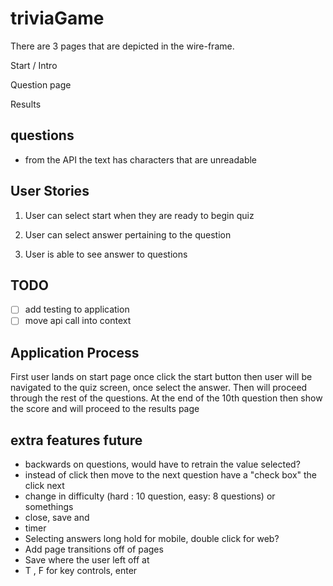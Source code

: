 # triviaGame

There are 3 pages that are depicted in the wire-frame.

Start / Intro

Question page

Results

## questions

- from the API the text has characters that are unreadable

## User Stories

1. User can select start when they are ready to begin quiz

2. User can select answer pertaining to the question

3. User is able to see answer to questions

## TODO

- [ ] add testing to application
- [ ] move api call into context

## Application Process

First user lands on start page once click the start button then user will be navigated to the quiz screen, once select the answer. Then will proceed through the rest of the questions. At the end of the 10th question then show the score and will proceed to the results page

## extra features future

- backwards on questions, would have to retrain the value selected?
- instead of click then move to the next question have a "check box" the click next
- change in difficulty (hard : 10 question, easy: 8 questions) or somethings
- close, save and
- timer
- Selecting answers long hold for mobile, double click for web?
- Add page transitions off of pages
- Save where the user left off at
- T , F for key controls, enter

